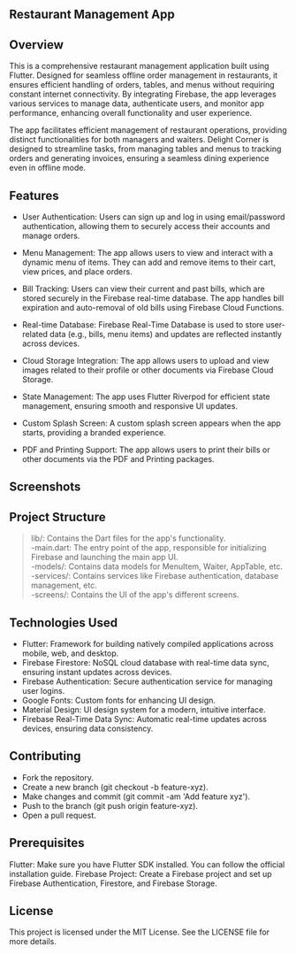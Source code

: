 ## Restaurant Management App
## Overview
This is a comprehensive restaurant management application built using Flutter. Designed for seamless offline order management in restaurants, it ensures efficient handling of orders, tables, and menus without requiring constant internet connectivity. By integrating Firebase, the app leverages various services to manage data, authenticate users, and monitor app performance, enhancing overall functionality and user experience.

The app facilitates efficient management of restaurant operations, providing distinct functionalities for both managers and waiters. Delight Corner is designed to streamline tasks, from managing tables and menus to tracking orders and generating invoices, ensuring a seamless dining experience even in offline mode.

## Features
* User Authentication: Users can sign up and log in using email/password authentication, allowing them to securely access their accounts and manage orders.    

* Menu Management: The app allows users to view and interact with a dynamic menu of items. They can add and remove items to their cart, view prices, and place orders.

* Bill Tracking: Users can view their current and past bills, which are stored securely in the Firebase real-time database. The app handles bill expiration and auto-removal of old bills using Firebase Cloud Functions.

* Real-time Database: Firebase Real-Time Database is used to store user-related data (e.g., bills, menu items) and updates are reflected instantly across devices.

* Cloud Storage Integration: The app allows users to upload and view images related to their profile or other documents via Firebase Cloud Storage.

* State Management: The app uses Flutter Riverpod for efficient state management, ensuring smooth and responsive UI updates.

* Custom Splash Screen: A custom splash screen appears when the app starts, providing a branded experience.

* PDF and Printing Support: The app allows users to print their bills or other documents via the PDF and Printing packages.


## Screenshots


## Project Structure
> lib/: Contains the Dart files for the app's functionality.                                                                                    
    -main.dart: The entry point of the app, responsible for initializing Firebase and launching the main app UI.             
    -models/: Contains data models for MenuItem, Waiter, AppTable, etc.                             
    -services/: Contains services like Firebase authentication, database management, etc.                                
    -screens/: Contains the UI of the app's different screens.      

## Technologies Used
* Flutter: Framework for building natively compiled applications across mobile, web, and desktop.                                       
* Firebase Firestore: NoSQL cloud database with real-time data sync, ensuring instant updates across devices.                               
* Firebase Authentication: Secure authentication service for managing user logins.                                                     
* Google Fonts: Custom fonts for enhancing UI design.                                                                                             
* Material Design: UI design system for a modern, intuitive interface.                                                         
* Firebase Real-Time Data Sync: Automatic real-time updates across devices, ensuring data consistency.

## Contributing
* Fork the repository.                                                                                             
* Create a new branch (git checkout -b feature-xyz).                                                              
* Make changes and commit (git commit -am 'Add feature xyz').                                                     
* Push to the branch (git push origin feature-xyz).                                                                  
* Open a pull request.                                                                                                           


## Prerequisites
Flutter: Make sure you have Flutter SDK installed. You can follow the official installation guide.
Firebase Project: Create a Firebase project and set up Firebase Authentication, Firestore, and Firebase Storage.


## License
This project is licensed under the MIT License. See the LICENSE file for more details.

